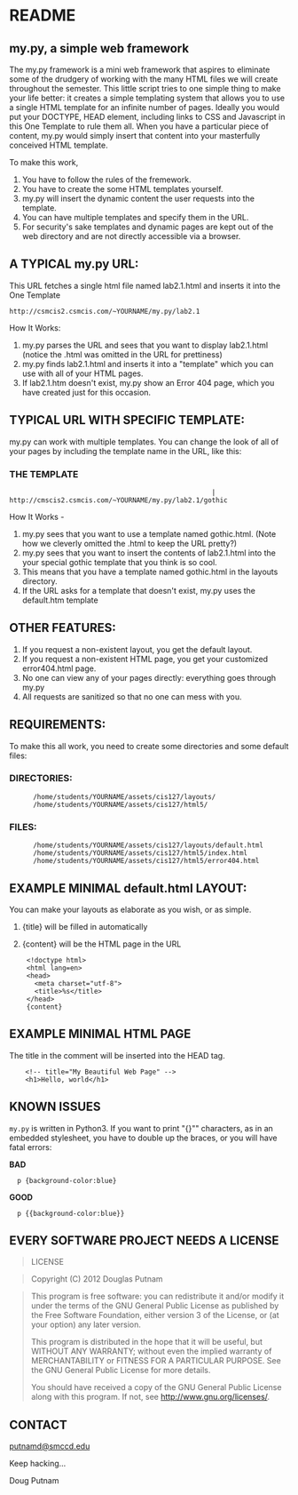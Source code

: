 # README

## my.py, a simple web framework

The my.py framework is a mini web framework that aspires to eliminate 
some of the drudgery of working with the many HTML files we will create
throughout the semester. This little script tries to one simple thing 
to make your life better: it creates a simple templating system that 
allows you to use a single HTML template for an infinite number of pages.
Ideally you would put your DOCTYPE, HEAD element, including links to
CSS and Javascript in this One Template to rule them all. When you have
a particular piece of content, my.py would simply insert that content
into your masterfully conceived HTML template. 

To make this work,

1. You have to follow the rules of the fremework.
2. You have to create the some HTML templates yourself. 
3. my.py will insert the dynamic content the user requests into the template.
4. You can have multiple templates and specify them in the URL.
5. For security's sake templates and dynamic pages are kept out of 
       the web directory and are not directly accessible via a browser.

      
## A TYPICAL my.py URL:

This URL fetches a single html file named lab2.1.html and inserts it into
the One Template

    http://csmcis2.csmcis.com/~YOURNAME/my.py/lab2.1

How It Works:

1. my.py parses the URL and sees that you want to display lab2.1.html 
       (notice the .html was omitted in the URL for prettiness)
2. my.py finds lab2.1.html and inserts it into a "template" which you
       can use with all of your HTML pages.
3. If lab2.1.htm doesn't exist, my.py show an Error 404 page, which you
       have created just for this occasion.


## TYPICAL URL WITH SPECIFIC TEMPLATE:

my.py can work with multiple templates. You can change the look of all of 
your pages by including the template name in the URL, like this:

### THE TEMPLATE
                                                       |
    http://cmscis2.csmcis.com/~YOURNAME/my.py/lab2.1/gothic

How It Works -

1. my.py sees that you want to use a template named gothic.html. (Note how we 
       cleverly omitted the .html to keep the URL pretty?)
2. my.py sees that you want to insert the contents of lab2.1.html into the
       your special gothic template that you think is so cool.
3. This means that you have a template named gothic.html in the layouts
       directory.
4. If the URL asks for a template that doesn't exist, my.py uses the
       default.htm template

## OTHER FEATURES:

1. If you request a non-existent layout, you get the default layout.
2. If you request a non-existent HTML page, you get your customized error404.html page.
3. No one can view any of your pages directly: everything goes through my.py
4. All requests are sanitized so that no one can mess with you.


## REQUIREMENTS:

To make this all work, you need to create some directories and some default files:

### DIRECTORIES:

          /home/students/YOURNAME/assets/cis127/layouts/
          /home/students/YOURNAME/assets/cis127/html5/

### FILES: 

          /home/students/YOURNAME/assets/cis127/layouts/default.html
          /home/students/YOURNAME/assets/cis127/html5/index.html
          /home/students/YOURNAME/assets/cis127/html5/error404.html

## EXAMPLE MINIMAL default.html LAYOUT:

You can make your layouts as elaborate as you wish, or as simple.

1. {title} will be filled in automatically
2. {content} will be the HTML page in the URL

        <!doctype html>
        <html lang=en>
        <head>
          <meta charset="utf-8">
          <title>%s</title> 
        </head>
        {content}

       
## EXAMPLE MINIMAL HTML PAGE

The title in the comment will be inserted into the HEAD tag. 
    
        <!-- title="My Beautiful Web Page" -->
        <h1>Hello, world</h1>

## KNOWN ISSUES

<code>my.py</code> is written in Python3. If you want to print "{}"" characters,
as in an embedded stylesheet, you have to double up the braces, or
you will have fatal errors:

__BAD__

      p {background-color:blue}
        
__GOOD__ 

      p {{background-color:blue}}


## EVERY SOFTWARE PROJECT NEEDS A LICENSE

> LICENSE

> Copyright (C) 2012 Douglas Putnam

> This program is free software: you can redistribute it and/or modify
> it under the terms of the GNU General Public License as published by
> the Free Software Foundation, either version 3 of the License, or
> (at your option) any later version.
> 
> This program is distributed in the hope that it will be useful,
> but WITHOUT ANY WARRANTY; without even the implied warranty of
> MERCHANTABILITY or FITNESS FOR A PARTICULAR PURPOSE.  See the
> GNU General Public License for more details.
> 
> You should have received a copy of the GNU General Public License
> along with this program.  If not, see <http://www.gnu.org/licenses/>.    

## CONTACT

putnamd@smccd.edu


Keep hacking...

Doug Putnam
